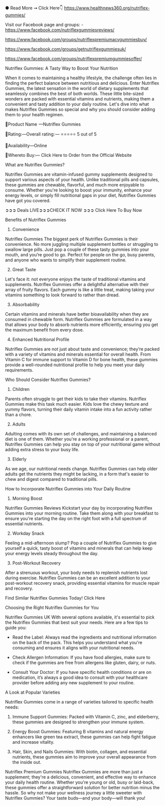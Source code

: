 ● Read More ⇝ Click Here👇
<a href="https://www.healthnews360.org/nutriflex-gummies/">https://www.healthnews360.org/nutriflex-gummies/</a>

Visit our Facebook page and groups: -
<a href="https://www.facebook.com/nutriflexgummiesreviews/">https://www.facebook.com/nutriflexgummiesreviews/</a>

<a href="https://www.facebook.com/groups/nutriflexpremiumacvgummiesbuy/">https://www.facebook.com/groups/nutriflexpremiumacvgummiesbuy/</a>

<a href="https://www.facebook.com/groups/getnutriflexgummiesuk/">https://www.facebook.com/groups/getnutriflexgummiesuk/</a>



https://www.facebook.com/groups/nutriflexpremiumgummiesoffer/


Nutriflex Gummies: A Tasty Way to Boost Your Nutrition

When it comes to maintaining a healthy lifestyle, the challenge often lies in finding the perfect balance between nutritious and delicious. Enter Nutriflex Gummies, the latest sensation in the world of dietary supplements that seamlessly combines the best of both worlds. These little bite-sized wonders are packed with essential vitamins and nutrients, making them a convenient and tasty addition to your daily routine. Let's dive into what makes Nutriflex Gummies so special and why you should consider adding them to your health regimen.

📣Product Name  —Nutriflex Gummies

‍📣Rating:—Overall rating: — ⭐⭐⭐⭐⭐ 5 out of 5

📣Availability—Online

📣Whereto Buy:— Click Here to Order from the Official Website

What are Nutriflex Gummies?

Nutriflex Gummies are vitamin-infused gummy supplements designed to support various aspects of your health. Unlike traditional pills and capsules, these gummies are chewable, flavorful, and much more enjoyable to consume. Whether you're looking to boost your immunity, enhance your energy levels, or simply fill nutritional gaps in your diet, Nutriflex Gummies have got you covered.

➲➲➲ Deals LIVE➲➲➲CHECK IT NOW ➲➲➲ Click Here To Buy Now


Benefits of Nutriflex Gummies

1. Convenience

Nutriflex Gummies The biggest perk of Nutriflex Gummies is their convenience. No more juggling multiple supplement bottles or struggling to swallow large pills. Just pop a couple of these tasty gummies into your mouth, and you’re good to go. Perfect for people on the go, busy parents, and anyone who wants to simplify their supplement routine.

2. Great Taste

Let's face it: not everyone enjoys the taste of traditional vitamins and supplements. Nutriflex Gummies offer a delightful alternative with their array of fruity flavors. Each gummy is like a little treat, making taking your vitamins something to look forward to rather than dread.

3. Absorbability

Certain vitamins and minerals have better bioavailability when they are consumed in chewable form. Nutriflex Gummies are formulated in a way that allows your body to absorb nutrients more efficiently, ensuring you get the maximum benefit from every dose.

4. Enhanced Nutritional Profile

Nutriflex Gummies are not just about taste and convenience; they’re packed with a variety of vitamins and minerals essential for overall health. From Vitamin C for immune support to Vitamin D for bone health, these gummies provide a well-rounded nutritional profile to help you meet your daily requirements.

Who Should Consider Nutriflex Gummies?

1. Children

Parents often struggle to get their kids to take their vitamins. Nutriflex Gummies make this task much easier. Kids love the chewy texture and yummy flavors, turning their daily vitamin intake into a fun activity rather than a chore.

2. Adults

Adulting comes with its own set of challenges, and maintaining a balanced diet is one of them. Whether you're a working professional or a parent, Nutriflex Gummies can help you stay on top of your nutritional game without adding extra stress to your busy life.

3. Elderly

As we age, our nutritional needs change. Nutriflex Gummies can help older adults get the nutrients they might be lacking, in a form that's easier to chew and digest compared to traditional pills.

How to Incorporate Nutriflex Gummies into Your Daily Routine

1. Morning Boost

Nutriflex Gummies Reviews Kickstart your day by incorporating Nutriflex Gummies into your morning routine. Take them along with your breakfast to ensure you're starting the day on the right foot with a full spectrum of essential nutrients.

2. Workday Snack

Feeling a mid-afternoon slump? Pop a couple of Nutriflex Gummies to give yourself a quick, tasty boost of vitamins and minerals that can help keep your energy levels steady throughout the day.

3. Post-Workout Recovery

After a strenuous workout, your body needs to replenish nutrients lost during exercise. Nutriflex Gummies can be an excellent addition to your post-workout recovery snack, providing essential vitamins for muscle repair and recovery.


Find Similar Nutriflex Gummies Today! Click Here

Choosing the Right Nutriflex Gummies for You

Nutriflex Gummies UK With several options available, it's essential to pick the Nutriflex Gummies that best suit your needs. Here are a few tips to guide you:

- Read the Label: Always read the ingredients and nutritional information on the back of the pack. This helps you understand what you're consuming and ensures it aligns with your nutritional needs.

- Check Allergen Information: If you have food allergies, make sure to check if the gummies are free from allergens like gluten, dairy, or nuts.

- Consult Your Doctor: If you have specific health conditions or are on medication, it’s always a good idea to consult with your healthcare provider before adding any new supplement to your routine.

A Look at Popular Varieties

Nutriflex Gummies come in a range of varieties tailored to specific health needs:

1. Immune Support Gummies: Packed with Vitamin C, zinc, and elderberry, these gummies are designed to strengthen your immune system.

2. Energy Boost Gummies: Featuring B vitamins and natural energy enhancers like green tea extract, these gummies can help fight fatigue and increase vitality.

3. Hair, Skin, and Nails Gummies: With biotin, collagen, and essential nutrients, these gummies aim to improve your overall appearance from the inside out.

Nutriflex Premium Gummies Nutriflex Gummies are more than just a supplement; they're a delicious, convenient, and effective way to enhance your daily health routine. Whether you're young or old, busy or laid-back, these gummies offer a straightforward solution for better nutrition minus the hassle. So why not make your wellness journey a little sweeter with Nutriflex Gummies? Your taste buds—and your body—will thank you!




